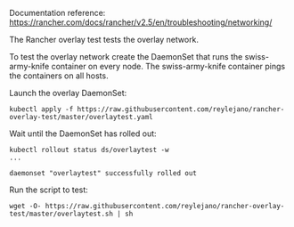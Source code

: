 Documentation reference: https://rancher.com/docs/rancher/v2.5/en/troubleshooting/networking/

The Rancher overlay test tests the overlay network.

To test the overlay network create the DaemonSet that runs the swiss-army-knife container on every node.
The swiss-army-knife container pings the containers on all hosts.

Launch the overlay DaemonSet:

```
kubectl apply -f https://raw.githubusercontent.com/reylejano/rancher-overlay-test/master/overlaytest.yaml
```

Wait until the DaemonSet has rolled out:

```
kubectl rollout status ds/overlaytest -w
...

daemonset "overlaytest" successfully rolled out
```

Run the script to test:

```
wget -O- https://raw.githubusercontent.com/reylejano/rancher-overlay-test/master/overlaytest.sh | sh
```
